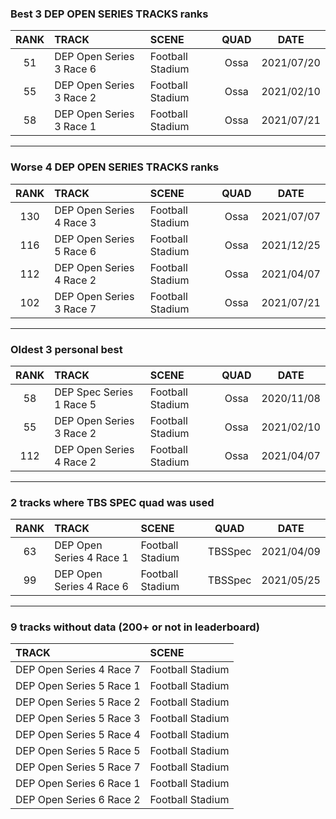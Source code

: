 ### Best 3 DEP OPEN SERIES TRACKS ranks
|RANK|TRACK|SCENE|QUAD|DATE|
|:---:|:---|:---|:---:|:---:|
|51|DEP Open Series 3 Race 6|Football Stadium|Ossa|2021/07/20|
|55|DEP Open Series 3 Race 2|Football Stadium|Ossa|2021/02/10|
|58|DEP Open Series 3 Race 1|Football Stadium|Ossa|2021/07/21|
---
### Worse 4 DEP OPEN SERIES TRACKS ranks
|RANK|TRACK|SCENE|QUAD|DATE|
|:---:|:---|:---|:---:|:---:|
|130|DEP Open Series 4 Race 3|Football Stadium|Ossa|2021/07/07|
|116|DEP Open Series 5 Race 6|Football Stadium|Ossa|2021/12/25|
|112|DEP Open Series 4 Race 2|Football Stadium|Ossa|2021/04/07|
|102|DEP Open Series 3 Race 7|Football Stadium|Ossa|2021/07/21|
---
### Oldest 3 personal best
|RANK|TRACK|SCENE|QUAD|DATE|
|:---:|:---|:---|:---:|:---:|
|58|DEP Spec Series 1 Race 5|Football Stadium|Ossa|2020/11/08|
|55|DEP Open Series 3 Race 2|Football Stadium|Ossa|2021/02/10|
|112|DEP Open Series 4 Race 2|Football Stadium|Ossa|2021/04/07|
---
### 2 tracks where TBS SPEC quad was used
|RANK|TRACK|SCENE|QUAD|DATE|
|:---:|:---|:---|:---:|:---:|
|63|DEP Open Series 4 Race 1|Football Stadium|TBSSpec|2021/04/09|
|99|DEP Open Series 4 Race 6|Football Stadium|TBSSpec|2021/05/25|
---
### 9 tracks without data (200+ or not in leaderboard)
|TRACK|SCENE|
|:---|:---|
|DEP Open Series 4 Race 7|Football Stadium|
|DEP Open Series 5 Race 1|Football Stadium|
|DEP Open Series 5 Race 2|Football Stadium|
|DEP Open Series 5 Race 3|Football Stadium|
|DEP Open Series 5 Race 4|Football Stadium|
|DEP Open Series 5 Race 5|Football Stadium|
|DEP Open Series 5 Race 7|Football Stadium|
|DEP Open Series 6 Race 1|Football Stadium|
|DEP Open Series 6 Race 2|Football Stadium|
